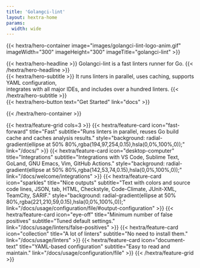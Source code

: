 ```yaml
---
title: 'Golangci-lint'
layout: hextra-home
params:
  width: wide
---
```


{{< hextra/hero-container image="images/golangci-lint-logo-anim.gif" imageWidth="300" imageHeight="300" imageTitle="golangci-lint" >}}

<div class="hx-mt-6 hx-mb-6">
{{< hextra/hero-headline >}}
  Golangci-lint is a fast linters runner for Go.
{{< /hextra/hero-headline >}}
</div>

<div class="hx-mb-12">
{{< hextra/hero-subtitle >}}
  It runs linters in parallel, uses caching, supports YAML configuration,&nbsp;<br class="sm:hx-block hx-hidden" />integrates with all major IDEs, and includes over a hundred linters.
{{< /hextra/hero-subtitle >}}
</div>

<div class="hx-mb-6">
{{< hextra/hero-button text="Get Started" link="docs" >}}
</div>

{{< /hextra/hero-container >}}

<div class="hx-mt-6"></div>

{{< hextra/feature-grid cols=3 >}}
  {{< hextra/feature-card
    icon="fast-forward"
    title="Fast"
    subtitle="Runs linters in parallel, reuses Go build cache and caches analysis results."
    style="background: radial-gradient(ellipse at 50% 80%,rgba(194,97,254,0.15),hsla(0,0%,100%,0));"
    link="/docs/" >}}
  {{< hextra/feature-card
    icon="desktop-computer"
    title="Integrations"
    subtitle="Integrations with VS Code, Sublime Text, GoLand, GNU Emacs, Vim, GitHub Actions."
    style="background: radial-gradient(ellipse at 50% 80%,rgba(142,53,74,0.15),hsla(0,0%,100%,0));"
    link="/docs/welcome/integrations" >}}
  {{< hextra/feature-card
    icon="sparkles"
    title="Nice outputs"
    subtitle="Text with colors and source code lines, JSON, tab, HTML, Checkstyle, Code-Climate, JUnit-XML, TeamCity, SARIF."
    style="background: radial-gradient(ellipse at 50% 80%,rgba(221,210,59,0.15),hsla(0,0%,100%,0));"
    link="/docs/usage/configuration/file/#output-configuration" >}}
  {{< hextra/feature-card
    icon="eye-off"
    title="Minimum number of false positives"
    subtitle="Tuned default settings."
    link="/docs/usage/linters/false-positives" >}}
  {{< hextra/feature-card
    icon="collection"
    title="A lot of linters"
    subtitle="No need to install them."
    link="/docs/usage/linters" >}}
  {{< hextra/feature-card
    icon="document-text"
    title="YAML-based configuration"
    subtitle="Easy to read and maintain."
    link="/docs/usage/configuration/file" >}}
{{< /hextra/feature-grid >}}
